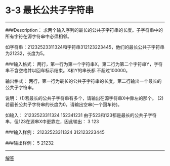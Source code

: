# 3-3 最长公共子字符串
---

###Description：
求两个输入序列的最长的公共子字符串的长度。子字符串中的所有字符在源字符串中必须相邻。

如字符串：21232523311324和字符串312123223445，他们的最长公共子字符串为21232，长度为5。



###输入格式：
两行，第一行为第一个字符串X，第二行为第二个字符串Y，字符串不含空格并以回车标示结束。X和Y的串长都
不超过100000。


输出格式：
两行，第一行为最长的公共子字符串的长度，第二行输出一个最长的公共子字符串。

说明：
(1)若最长的公共子字符串有多个，请输出在源字符串X中靠左的那个。
(2)若最长公共子字符串的长度为0，请输出空串(一个回车符)。

如输入：
21232523311324
152341231
由于523和123都是最长的公共子字符串，但123在源串X中更靠左，因此输出：
3
123


###输入样例：
21232523311324
312123223445


###输出样例：
5
21232

---

[解答](../源码/2-9.cpp)